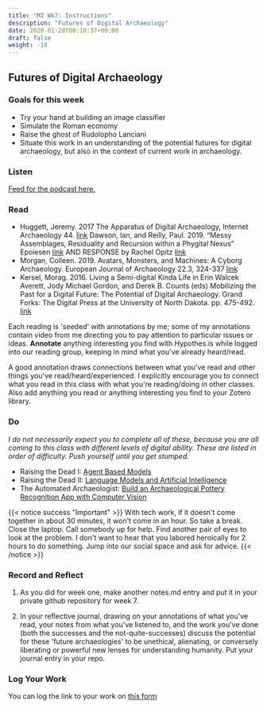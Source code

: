 ```yaml
---
title: "M2 Wk7: Instructions"
description: "Futures of Digital Archaeology"
date: 2020-01-28T00:10:37+09:00
draft: false
weight: -10
---
```

## Futures of Digital Archaeology

### Goals for this week

- Try your hand at building an image classifier
- Simulate the Roman economy
- Raise the ghost of Rudolopho Lanciani
- Situate this work in an understanding of the potential futures for digital archaeology, but also in the context of current work in archaeology.

### Listen

[Feed for the podcast here.]()

### Read

+ Huggett, Jeremy. 2017 The Apparatus of Digital Archaeology, Internet Archaeology 44. [link](https://doi.org/10.11141/ia.44.7)
Dawson, Ian, and Reilly, Paul. 2019. “Messy Assemblages, Residuality and Recursion within a Phygital Nexus” Epoiesen [link](http://dx.doi.org/10.22215/epoiesen/2019.4) AND RESPONSE by Rachel Opitz [link](https://epoiesen.library.carleton.ca/2019/07/26/messy-assemblages-response1/)
+ Morgan, Colleen. 2019. Avatars, Monsters, and Machines: A Cyborg Archaeology. European Journal of Archaeology 22.3, 324-337 [link](https://doi.org/10.1017/eaa.2019.22)
+ Kersel, Morag. 2016. Living a Semi-digital Kinda Life in Erin Walcek Averett, Jody Michael Gordon, and Derek B. Counts (eds) Mobilizing the Past for a Digital Future: The Potential of Digital Archaeology. Grand Forks: The Digital Press at the University of North Dakota. pp. 475-492. [link](https://digitalpressatund.files.wordpress.com/2016/09/5_1_kersel.pdf)

Each reading is 'seeded' with annotations by me; some of my annotations contain video from me directing you to pay attention to particular issues or ideas. **Annotate** anything interesting you find with Hypothes.is while logged into our reading group, keeping in mind what you've already heard/read.

A good annotation draws connections between what you've read and other things you've read/heard/experienced. I explicitly encourage you to connect what you read in this class with what you're reading/doing in other classes. Also add anything you read or anything interesting you find to your Zotero library.

### Do

_I do not necessarily expect you to complete all of these, because you are all coming to this class with different levels of digital ability. These are listed in order of difficulty. Push yourself until you get stumped._

- Raising the Dead I: [Agent Based Models](/week/7/abm)
- Raising the Dead II: [Language Models and Artificial Intelligence](/week/7/raise-the-dead-ii)
- The Automated Archaeologist: [Build an Archaeological Pottery Recognition App with Computer Vision](/week/7/computer-vision)

{{< notice success "Important" >}} With tech work, if it doesn't come together in about 30 minutes, it won't come in an hour. So take a break. Close the laptop. Call somebody up for help. Find another pair of eyes to look at the problem. I don't want to hear that you labored heroically for 2 hours to do something. Jump into our social space and ask for advice.
{{< /notice >}}

### Record and Reflect

1. As you did for week one, make another notes.md entry and put it in your private github repository for week 7.

2. In your reflective journal, drawing on your annotations of what you've read, your notes from what you've listened to, and the work you've done (both the successes and the not-quite-successes) discuss the potential for these 'future archaeologies' to be unethical, alienating, or conversely liberating or powerful new lenses for understanding humanity. Put your journal entry in your repo.

### Log Your Work

You can log the link to your work on [this form](#)
